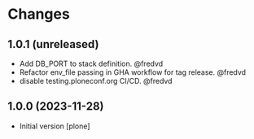 # Changes
## 1.0.1 (unreleased)


- Add DB_PORT to stack definition.  @fredvd
- Refactor env_file passing in GHA workflow for tag release. @fredvd
- disable testing.ploneconf.org CI/CD. @fredvd


## 1.0.0 (2023-11-28)

- Initial version [plone]
